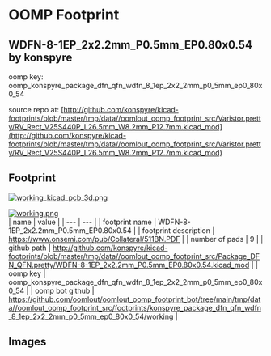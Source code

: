 # OOMP Footprint  
## WDFN-8-1EP_2x2.2mm_P0.5mm_EP0.80x0.54  by konspyre  
  
oomp key: oomp_konspyre_package_dfn_qfn_wdfn_8_1ep_2x2_2mm_p0_5mm_ep0_80x0_54  
  
source repo at: [http://github.com/konspyre/kicad-footprints/blob/master/tmp/data//oomlout_oomp_footprint_src/Varistor.pretty/RV_Rect_V25S440P_L26.5mm_W8.2mm_P12.7mm.kicad_mod](http://github.com/konspyre/kicad-footprints/blob/master/tmp/data//oomlout_oomp_footprint_src/Varistor.pretty/RV_Rect_V25S440P_L26.5mm_W8.2mm_P12.7mm.kicad_mod)  
## Footprint  
  
[![working_kicad_pcb_3d.png](working_kicad_pcb_3d_600.png)](working_kicad_pcb_3d.png)  
  
[![working.png](working_600.png)](working.png)  
| name | value | 
| --- | --- | 
| footprint name | WDFN-8-1EP_2x2.2mm_P0.5mm_EP0.80x0.54 | 
| footprint description | https://www.onsemi.com/pub/Collateral/511BN.PDF | 
| number of pads | 9 | 
| github path | http://github.com/konspyre/kicad-footprints/blob/master/tmp/data//oomlout_oomp_footprint_src/Package_DFN_QFN.pretty/WDFN-8-1EP_2x2.2mm_P0.5mm_EP0.80x0.54.kicad_mod | 
| oomp key | oomp_konspyre_package_dfn_qfn_wdfn_8_1ep_2x2_2mm_p0_5mm_ep0_80x0_54 | 
| oomp bot github | https://github.com/oomlout/oomlout_oomp_footprint_bot/tree/main/tmp/data//oomlout_oomp_footprint_src/footprints/konspyre_package_dfn_qfn_wdfn_8_1ep_2x2_2mm_p0_5mm_ep0_80x0_54/working | 
## Images  
